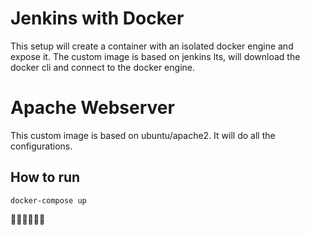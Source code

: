 # Jenkins with Docker

This setup will create a container with an isolated docker engine and expose it.
The custom image is based on jenkins lts, will download the docker cli and connect to the docker engine.

# Apache Webserver

This custom image is based on ubuntu/apache2. It will do all the configurations.


## How to run

```shell
docker-compose up
```

🐀🐀🐀🐀🐀🐀
